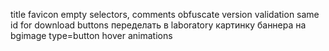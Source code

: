 title
favicon
empty selectors, comments
obfuscate version
validation
same id for download buttons
переделать в laboratory картинку баннера на bgimage
type=button
hover
animations